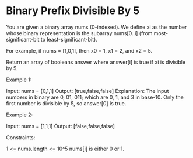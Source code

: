 # Binary Prefix Divisible By 5

You are given a binary array nums (0-indexed).
We define xi as the number whose binary representation is the subarray nums[0..i] (from most-significant-bit to least-significant-bit).

For example, if nums = [1,0,1], then x0 = 1, x1 = 2, and x2 = 5.

Return an array of booleans answer where answer[i] is true if xi is divisible by 5.

Example 1:

Input: nums = [0,1,1]
Output: [true,false,false]
Explanation: The input numbers in binary are 0, 01, 011; which are 0, 1, and 3 in base-10.
Only the first number is divisible by 5, so answer[0] is true.

Example 2:

Input: nums = [1,1,1]
Output: [false,false,false]

Constraints:

1 <= nums.length <= 10^5
nums[i] is either 0 or 1.
